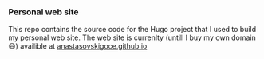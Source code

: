 ### Personal web site

This repo contains the source code for the Hugo project that I used to build my personal web site. The web site is currenlty (untill I buy my own domain 😄) availible at [anastasovskigoce.github.io](https://anastasovskigoce.github.io)

<!--
**anastasovskigoce/anastasovskigoce** is a ✨ _special_ ✨ repository because its `README.md` (this file) appears on your GitHub profile.

Here are some ideas to get you started:

- 🔭 I’m currently working on ...
- 🌱 I’m currently learning ...
- 👯 I’m looking to collaborate on ...
- 🤔 I’m looking for help with ...
- 💬 Ask me about ...
- 📫 How to reach me: ...
- 😄 Pronouns: ...
- ⚡ Fun fact: ...
-->
